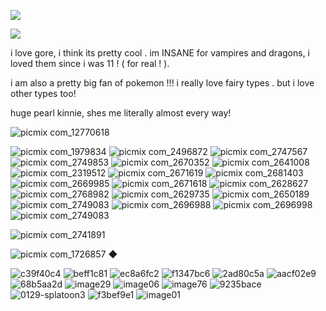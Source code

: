 ![](jd.gif)

![](https://github.com/user-attachments/assets/fad7390d-dab1-476d-adc3-ca55dc3e2031) 

i love gore, i think its pretty cool . im INSANE for vampires and dragons, i loved them since i was 11 ! ( for real ! ).

i am also a pretty big fan of pokemon !!! i really love fairy types . but i love other types too!

huge pearl kinnie, shes me literally almost every way!


![picmix com_12770618](https://github.com/user-attachments/assets/e60b9a3f-4652-4db4-a5eb-686268433b66) 



![picmix com_1979834](https://github.com/user-attachments/assets/7900416d-acaa-4b7c-90e7-fb5236fbc256) ![picmix com_2496872](https://github.com/user-attachments/assets/4b28be37-343b-4517-9023-e63ba342daf2) ![picmix com_2747567](https://github.com/user-attachments/assets/204d4c01-780a-47fd-be0a-36dd162104ba) ![picmix com_2749853](https://github.com/user-attachments/assets/d8697416-85bb-481d-b849-dd716a1d508d) ![picmix com_2670352](https://github.com/user-attachments/assets/063b24c9-378f-4a9f-a966-59511aae0e35) ![picmix com_2641008](https://github.com/user-attachments/assets/6ef4a85d-beb3-48d5-b9be-27e6563989dc) ![picmix com_2319512](https://github.com/user-attachments/assets/b20950f1-5c77-4202-9dc7-0c3855b95b77) ![picmix com_2671619](https://github.com/user-attachments/assets/74ee3940-9665-47c5-9555-a20c276224b7) ![picmix com_2681403](https://github.com/user-attachments/assets/2dcb551e-2e61-439c-9a18-dc84972574a0) ![picmix com_2669985](https://github.com/user-attachments/assets/46dad939-f453-42f3-b639-9d20d6480733) ![picmix com_2671618](https://github.com/user-attachments/assets/68d819b2-14b2-4e66-87ed-9fdd097e0d0e) ![picmix com_2628627](https://github.com/user-attachments/assets/37cac3bc-107a-4dc2-bca7-60dd97545873) ![picmix com_2768982](https://github.com/user-attachments/assets/22701e7a-15c5-4317-ba47-381f7d3d5f1a) ![picmix com_2629735](https://github.com/user-attachments/assets/a68be00a-3f94-40e5-8c89-ab111497dc81) ![picmix com_2650189](https://github.com/user-attachments/assets/cb04cdd9-9f28-41aa-8981-247d6b2725db) ![picmix com_2749083](https://github.com/user-attachments/assets/d6137e8f-ded1-4049-b850-03e198b6d126) ![picmix com_2696988](https://github.com/user-attachments/assets/37adf2e2-baf6-4873-a6f5-b61b0aebb9dc) ![picmix com_2696998](https://github.com/user-attachments/assets/ba356e61-ef66-4d07-8c81-a0fa81ae03db) ![picmix com_2749083](https://github.com/user-attachments/assets/263a106f-7b99-43af-9b19-0808c3875ca3)



![picmix com_2741891](https://github.com/user-attachments/assets/bdbd8c01-8d88-40d2-a652-2d9f7bce3535)


![picmix com_1726857](https://github.com/user-attachments/assets/9aebc027-0e30-428a-90e3-c22d5a9a1104) ◆
















![c39f40c4](https://github.com/user-attachments/assets/e8f62dfc-2445-450e-b05a-1cf7bda18a1d) ![beff1c81](https://github.com/user-attachments/assets/03c158c6-3166-4b40-a943-af7415c7f844) ![ec8a6fc2](https://github.com/user-attachments/assets/27c3f3d0-40f5-490c-b59f-c0cf92766f2a) ![f1347bc6](https://github.com/user-attachments/assets/3122ace5-5cb7-4aba-b993-9b55d704a6d8) ![2ad80c5a](https://github.com/user-attachments/assets/49baca7c-cc29-4946-af49-3d364750fa8a) ![aacf02e9](https://github.com/user-attachments/assets/60058066-4d81-42d8-be97-3b488897cb33) ![68b5aa2d](https://github.com/user-attachments/assets/37f30edb-f12c-4c99-9683-4affb410df9a) ![image29](https://github.com/user-attachments/assets/b07ebc76-1322-42de-93a6-a77171c31606) ![image06](https://github.com/user-attachments/assets/56b3d991-80b6-4c9e-9819-755794aafa7f) ![image76](https://github.com/user-attachments/assets/e44e25c9-1c28-4862-85b3-ed7082ef7d77) ![9235bace](https://github.com/user-attachments/assets/bd82b557-7e11-4f16-886c-90f768e8f3e4) 
![0129-splatoon3](https://github.com/user-attachments/assets/8dad1be3-7f2c-4e0b-b412-2be325628843) ![f3bef9e1](https://github.com/user-attachments/assets/b2b3a0fb-21ae-4b3b-8a67-bd9bbe2505c1) ![image01](https://github.com/user-attachments/assets/e08d2e65-718e-4a94-93a1-e4306d18397a)
